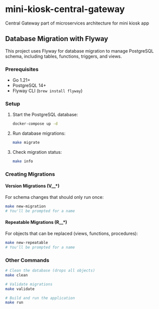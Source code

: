 # mini-kiosk-central-gateway
Central Gateway part of microservices architecture for mini kiosk app

## Database Migration with Flyway

This project uses Flyway for database migration to manage PostgreSQL schema, including tables, functions, triggers, and views.

### Prerequisites

- Go 1.21+
- PostgreSQL 14+
- Flyway CLI (`brew install flyway`)

### Setup

1. Start the PostgreSQL database:
   ```bash
   docker-compose up -d
   ```

2. Run database migrations:
   ```bash
   make migrate
   ```

3. Check migration status:
   ```bash
   make info
   ```

### Creating Migrations

#### Version Migrations (V__*)
For schema changes that should only run once:

```bash
make new-migration
# You'll be prompted for a name
```

#### Repeatable Migrations (R__*)
For objects that can be replaced (views, functions, procedures):

```bash
make new-repeatable
# You'll be prompted for a name
```

### Other Commands

```bash
# Clean the database (drops all objects)
make clean

# Validate migrations
make validate

# Build and run the application
make run
```
